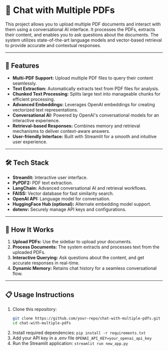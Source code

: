 # 📄 Chat with Multiple PDFs

This project allows you to upload multiple PDF documents and interact with them using a conversational AI interface. It processes the PDFs, extracts their content, and enables you to ask questions about the documents. The system utilizes state-of-the-art language models and vector-based retrieval to provide accurate and contextual responses.

---

## 🚀 Features

- **Multi-PDF Support:** Upload multiple PDF files to query their content seamlessly.
- **Text Extraction:** Automatically extracts text from PDF files for analysis.
- **Chunked Text Processing:** Splits large text into manageable chunks for efficient processing.
- **Advanced Embeddings:** Leverages OpenAI embeddings for creating vectorized text representations.
- **Conversational AI:** Powered by OpenAI's conversational models for an interactive experience.
- **Retrieval-based Responses:** Combines memory and retrieval mechanisms to deliver context-aware answers.
- **User-friendly Interface:** Built with Streamlit for a smooth and intuitive user experience.

---

## 🛠️ Tech Stack

- **Streamlit:** Interactive user interface.
- **PyPDF2:** PDF text extraction.
- **LangChain:** Advanced conversational AI and retrieval workflows.
- **FAISS:** Vector database for fast similarity search.
- **OpenAI API:** Language model for conversation.
- **HuggingFace Hub (optional):** Alternate embedding model support.
- **dotenv:** Securely manage API keys and configurations.

---

## 📝 How It Works

1. **Upload PDFs:** Use the sidebar to upload your documents.
2. **Process Documents:** The system extracts and processes text from the uploaded PDFs.
3. **Interactive Querying:** Ask questions about the content, and get accurate responses in real-time.
4. **Dynamic Memory:** Retains chat history for a seamless conversational flow.

---  

## 📋 Usage Instructions

1. Clone this repository:
   ```bash
   git clone https://github.com/your-repo/chat-with-multiple-pdfs.git
   cd chat-with-multiple-pdfs
2. Install required dependencies:
   `pip install -r requirements.txt`
3. Add your API key in a .env file
   `OPENAI_API_KEY=your_openai_api_key`
4. Run the Streamlit application:
   `streamlit run new_app.py`




